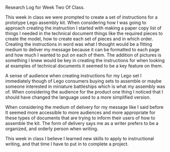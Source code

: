 Research Log for Week Two Of Class.

This week in class we were prompted to create a set of instructions for a prototype Lego assembly kit. When considering how I was going to approach creating the instruction I started with making a paper copy list of things I needed in the technical document things like the required pieces to create the model, how to create each set of pieces and in which order. Creating the instructions in word was what I thought would be a fitting medium to deliver my message because it can be formatted to each page and how much I wanted to put on each of them. The addition of pictures is something I knew would be key in creating the instructions for when looking at examples of technical documents it seemed to be a key feature on them.

A sense of audience when creating instructions for my Lego set I immediately though of Lego consumers buying sets to assemble or maybe someone interested in miniature battleships which is what my assembly was of. When considering the audience for the product one thing I noticed that I should have changed the language used to a more simplified version.

When considering the medium of delivery for my message like I said before It seemed more accessible to more audiences and more appropriate for these types of documents that are trying to inform their users of how to assemble the kit. The form of delivery says me as a writer prefers to be a organized, and orderly person when writing.

This week in class I believe I learned new skills to apply to instructional writing, and that time I have to put in to complete a project.
